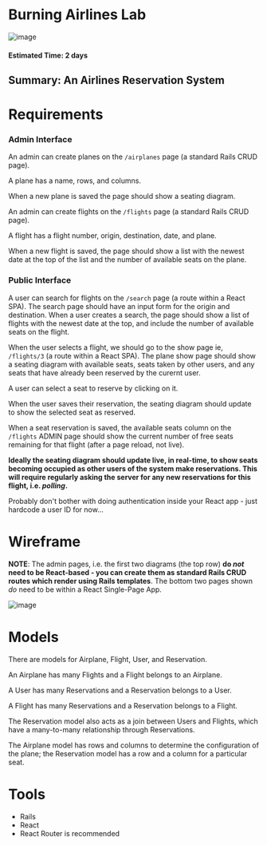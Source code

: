 # Burning Airlines Lab

![image](https://pbs.twimg.com/media/COeYbe1WUAABHQ1.jpg)


#### Estimated Time: 2 days

## Summary: An Airlines Reservation System

# Requirements

### Admin Interface

An admin can create planes on the `/airplanes` page (a standard Rails CRUD page).

A plane has a name, rows, and columns.

When a new plane is saved the page should show a seating diagram.

An admin can create flights on the `/flights` page (a standard Rails CRUD page).

A flight has a flight number, origin, destination, date, and plane.

When a new flight is saved, the page should show a list with the newest date at the top of the list and the number of available seats on the plane.

### Public Interface

A user can search for flights on the `/search` page (a route within a React SPA).
The search page should have an input form for the origin and destination.
When a user creates a search, the page should show a list of flights with the newest date at the top, and include the number of available seats on the flight.

When the user selects a flight, we should go to the show page ie, `/flights/3` (a route within a React SPA).
The plane show page should show a seating diagram with available seats, seats taken by other users, and any seats that have already been reserved by the curernt user.

A user can select a seat to reserve by clicking on it.

When the user saves their reservation, the seating diagram should update to show the selected seat as reserved.

When a seat reservation is saved, the available seats column on the `/flights` ADMIN page should show the current number of free seats remaining for that flight (after a page reload, not live). 

**Ideally the seating diagram should update live, in real-time, to show seats becoming occupied as other users of the system make reservations. This will require regularly asking the server for any new reservations for this flight, i.e. _polling_.**

Probably don't bother with doing authentication inside your React app - just hardcode a user ID for now...

# Wireframe

**NOTE**: The admin pages, i.e. the first two diagrams (the top row) **do _not_ need to be React-based - you can create them as standard Rails CRUD routes which render using Rails templates**. The bottom two pages shown _do_ need to be within a React Single-Page App.

![image](http://i.imgur.com/Xa2DNrr.png)

# Models
There are models for Airplane, Flight, User, and Reservation.

An Airplane has many Flights and a Flight belongs to an Airplane.

A User has many Reservations and a Reservation belongs to a User.

A Flight has many Reservations and a Reservation belongs to a Flight.

The Reservation model also acts as a join between Users and Flights, which have a many-to-many relationship through Reservations.

The Airplane model has rows and columns to determine the configuration of the plane; the Reservation model has a row and a column for a particular seat.

# Tools
- Rails
- React
- React Router is recommended